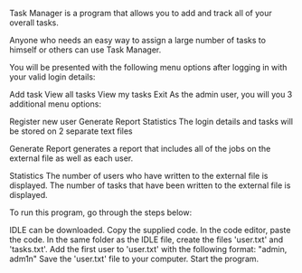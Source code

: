 Task Manager is a program that allows you to add and track all of your overall tasks.

Anyone who needs an easy way to assign a large number of tasks to himself or others can use Task Manager.

You will be presented with the following menu options after logging in with your valid login details:

Add task
View all tasks
View my tasks
Exit
As the admin user, you will you 3 additional menu options:

Register new user
Generate Report
Statistics
The login details and tasks will be stored on 2 separate text files

Generate Report generates a report that includes all of the jobs on the external file as well as each user.

Statistics
The number of users who have written to the external file is displayed.
The number of tasks that have been written to the external file is displayed.

To run this program, go through the steps below:

IDLE can be downloaded.
Copy the supplied code.
In the code editor, paste the code.
In the same folder as the IDLE file, create the files 'user.txt' and 'tasks.txt'.
Add the first user to 'user.txt' with the following format: "admin, adm1n"
Save the 'user.txt' file to your computer.
Start the program.
